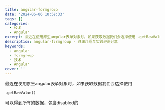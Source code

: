 ```yaml
---
title: angular-formgroup
date: '2024-06-06 10:59:33'
tags: []
categories:
  - 技术
  - Angular
excerpt: 最近在使用原生angular表单对象时，如果获取数据我们会选择使用 .getRawValue() 可以得到所有的数据，包含disabled的
description: angular-formgroup - 详细介绍与实践经验分享
keywords:
  - angular
  - formgroup
  - 技术
  - Angular
cover: ''
---
```


最近在使用原生angular表单对象时，如果获取数据我们会选择使用
```
.getRawValue()
```
可以得到所有的数据，包含disabled的
